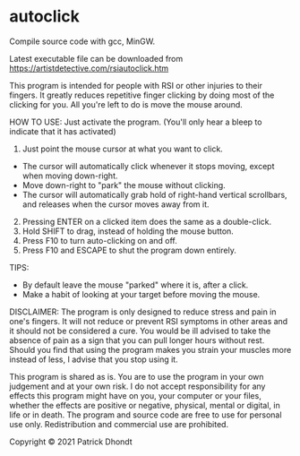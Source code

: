 # autoclick

Compile source code with gcc, MinGW.

Latest executable file can be downloaded from
https://artistdetective.com/rsiautoclick.htm

This program is intended for people with RSI or other injuries to their fingers. 
It greatly reduces repetitive finger clicking by doing most of the clicking for you. 
All you're left to do is move the mouse around.

HOW TO USE:
Just activate the program. (You'll only hear a bleep to indicate that it has activated)
1. Just point the mouse cursor at what you want to click. 
 - The cursor will automatically click whenever it stops moving, except when moving down-right.
 - Move down-right to "park" the mouse without clicking.
 - The cursor will automatically grab hold of right-hand vertical scrollbars, and releases when the cursor moves away from it.
2. Pressing ENTER on a clicked item does the same as a double-click.
3. Hold SHIFT to drag, instead of holding the mouse button.
4. Press F10 to turn auto-clicking on and off.
5. Press F10 and ESCAPE to shut the program down entirely.

TIPS:
- By default leave the mouse "parked" where it is, after a click.
- Make a habit of looking at your target before moving the mouse. 



DISCLAIMER:
The program is only designed to reduce stress and pain in one's fingers. It will not reduce or prevent RSI symptoms in other areas and it should not be considered a cure. You would be ill advised to take the absence of pain as a sign that you can pull longer hours without rest. Should you find that using the program makes you strain your muscles more instead of less, I advise that you stop using it.

This program is shared as is. You are to use the program in your own judgement and at your own risk. I do not accept responsibility for any effects this program might have on you, your computer or your files, whether the effects are positive or negative, physical, mental or digital, in life or in death.
The program and source code are free to use for personal use only. Redistribution and commercial use are prohibited.

Copyright © 2021 Patrick Dhondt
